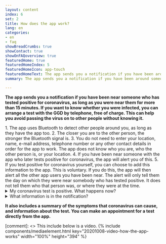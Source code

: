 ```yaml
---
layout: content
index: 6
set: 2
title: How does the app work?
lang: en
categories:
- en
- faq
showBreadCrumbs: true
showContact: true
showOnFAQoverview: true
featuredHome: true
featuredHomeIndex: 5
featuredHomeIcon: app-touch
featuredHomeText: The app sends you a notification if you have been around someone who later tests positive for coronavirus, and you were near them for more than 15 minutes.
summary: The app sends you a notification if you have been around someone who later tests positive for coronavirus, and you were near them for more than 15 minutes.

---
```


**The app sends you a notification if you have been near someone who has tested positive for coronavirus, as long as you were near them for more than 15 minutes. If you want to know whether you were infected, you can arrange a test with the GGD by telephone, free of charge. This can help you avoid passing the virus on to other people without knowing it.** 

<div class="md-timeline" markdown="1">
   1. The app uses Bluetooth to detect other people around you, as long as they have the app too.
   2. The closer you are to the other person, the stronger the Bluetooth signal is.
   3. You do not need to enter your location, name, e-mail address, telephone number or any other contact details in order for the app to work. The app does not know who you are, who the other person is, or your location.
   4. If you have been near someone with the app who later tests positive for coronavirus, the app will alert you of this.
   5. If you test positive for coronavirus yourself, you can choose to add this information to the app. This is voluntary. If you do this, the app will then alert all the other app users you have been near. The alert will only tell them the day on which they were near somebody who has tested positive. It does not tell them who that person was, or where they were at the time.
</div>

<details>
   <summary>My coronavirus test is positive. What happens now?</summary>
   <div markdown="1">
You can add this information to the app,together with the GGD. If an employee of the GGD calls you with the test result, they will ask you if want to warn other people via the app. If you choose this option the receiver can’t see who you are or on which location you were near each other. You can decide whether these notifications are sent. This is not compulsory, and it is not automatic.
</div>
</details>

<details>
<summary>What information is in the notification?</summary>
<div markdown="1">

The notification will say how many days ago you were around somebody who has tested positive for coronavirus. The notification does not say who that person was, and it does not say where or exactly when you were near them.

**The notification also includes advice on what to do next**

-   	If you have no symptoms: arrange a coronavirus test and stay at home until you get the result
-   	If you have mild symptoms of coronavirus: arrange a coronavirus test and stay at home until you get the resul
-   	If you have serious symptoms, or you are in a higher-risk group: call your doctor. 

</div>
</details>

**It also includes a summary of the symptoms that coronavirus can cause, and information about the test. You can make an appointment for a test directly from the app.**

[comment]: <> This include below is a video.
{% include components/mediaelement.html key="20201008-video-how-the-app-works" width="100%" height="394" %}
